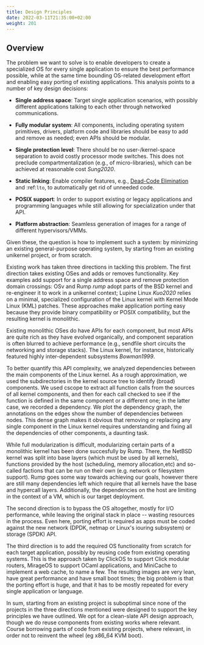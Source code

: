 ```yaml
---
title: Design Principles
date: 2022-03-11T21:35:00+02:00
weight: 201
---
```


## Overview

The problem we want to solve is to enable developers to create a specialized OS
for every single application to ensure the best performance possible, while at
the same time bounding OS-related development effort and enabling easy porting
of existing applications. This analysis points to a number of key design
decisions:


* **Single address space**: Target single application scenarios, with possibly
  different applications talking to each other through networked communications.

* **Fully modular system**: All components, including operating system
  primitives, drivers, platform code and libraries should be easy to add and
  remove as needed; even APIs should be modular.

* **Single protection level**: There should be no user-/kernel-space separation
  to avoid costly processor mode switches. This does not preclude
  compartmentalization (e.g., of micro-libraries), which can be achieved at
  reasonable cost <i>Sung2020</i>.

* **Static linking**: Enable compiler features, e.g., [Dead-Code Elimination](#)
  and :ref:`lto`, to automatically get rid of unneeded code.

* **POSIX support**: In order to support existing or legacy
  applications and programming languages while still allowing for
  specialization under that API.

* **Platform abstraction**: Seamless generation of images for
  a range of different hypervisors/VMMs.


Given these, the question is how to implement such a system: by minimizing an
existing general-purpose operating system, by starting from an existing
unikernel project, or from scratch.

Existing work has taken three directions in tackling this problem. The first
direction takes existing OSes and adds or removes functionality.  Key examples
add support for a single address space and remove protection domain crossings:
OSv and Rump <i>rump</i> adopt parts of the BSD kernel and re-engineer it to
work in a unikernel context; Lupine Linux <i>Kuo2020</i> relies on a minimal,
specialized configuration of the Linux kernel with Kernel Mode Linux (KML)
patches. These approaches make application porting easy because they provide
binary compatibility or POSIX compatibility, but the resulting kernel is
monolithic.



Existing monolithic OSes do have APIs for each component, but most
APIs are quite rich as they have evolved organically, and
component separation is often blurred to achieve performance (e.g.,
sendfile short circuits the networking and storage stacks).  The
Linux kernel, for instance, historically featured highly inter-dependent
subsystems <i>Bowman1999</i>.

To better quantify this API complexity, we analyzed dependencies between the main
components of the Linux kernel.
As a rough approximation, we used the subdirectories in the kernel
source tree to identify (broad) components.
We used cscope to extract all
function calls from the sources of all kernel components, and then for
each call checked to see if the function is defined in the same
component or a different one; in the latter case, we recorded a
dependency.  We plot the dependency graph, the annotations on the edges show the number of dependencies
between nodes. This dense graph makes it obvious that
removing or replacing any single component in the Linux kernel requires understanding and fixing all
the dependencies of other components, a daunting task.

While full modularization is difficult, modularizing certain parts of a monolithic
  kernel has been done succesfully by Rump. There, the NetBSD kernel was
  split into base layers (which must be used by all kernels),
  functions provided by the host (scheduling, memory allocation,etc)
  and so-called factions that can be run on their own (e.g.  network
  or filesystem support). Rump goes some way towards achieving our goals,
  however there are still many dependencies left which require that all kernels
  have the base and hypercall layers.
  Additionally, the dependencies on the host
  are limiting in the context of a VM, which is our target deployment.

The second direction is to bypass the OS altogether, mostly
for I/O performance, while leaving the original stack in place --
wasting resources in the process. Even here, porting effort is required
 as apps must be coded against the new network (DPDK,
netmap or Linux's iouring subsystem) or storage (SPDK) API.

The third direction is to add the required OS functionality from scratch
for each target application, possibly by reusing code from existing
operating systems. This is the approach taken by ClickOS to support
Click modular routers, MirageOS to support OCaml applications, and
MiniCache to implement a web cache, to name a few. The resulting
images are very lean, have great performance and have small boot
times; the big problem is that the porting effort is huge, and that
it has to be mostly repeated for every single application or language.


In sum, starting from an existing project is suboptimal since none
of the projects in the three directions mentioned
were designed to support the key principles we have outlined. We opt
for a clean-slate API design approach, though we do reuse components
from existing works where relevant.
Course borrowing parts of code from existing projects, where relevant,
in order not to reinvent the wheel (eg x86_64 KVM boot).
